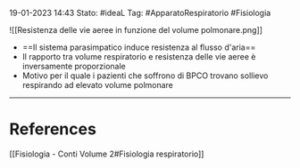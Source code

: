 19-01-2023 14:43
Stato: #ideaL 
Tag: #ApparatoRespiratorio #Fisiologia 

![[Resistenza delle vie aeree in funzione del volume polmonare.png]]

- ==Il sistema parasimpatico induce resistenza al flusso d'aria==
- Il rapporto tra volume respiratorio e resistenza delle vie aeree è inversamente proporzionale
- Motivo per il quale i pazienti che soffrono di BPCO trovano sollievo respirando ad elevato volume polmonare


---
# References 
[[Fisiologia  - Conti Volume 2#Fisiologia respiratorio]]
